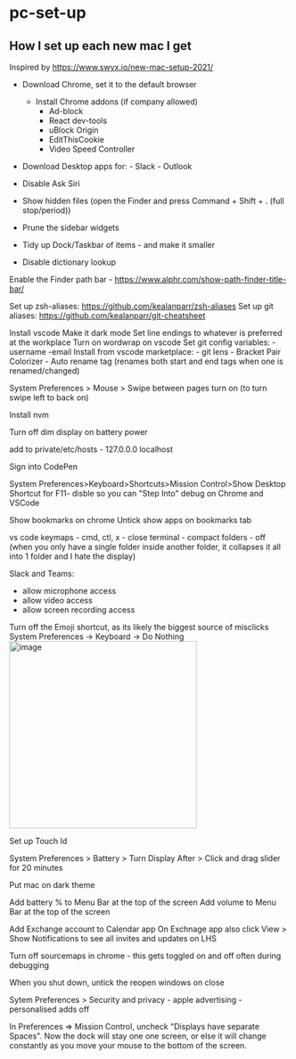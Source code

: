 # pc-set-up
## How I set up each new mac I get
Inspired by https://www.swyx.io/new-mac-setup-2021/ 

- Download Chrome, set it to the default browser
    - Install Chrome addons (if company allowed)
    	- Ad-block
        - React dev-tools
        - uBlock Origin
        - EditThisCookie
        - Video Speed Controller

- Download Desktop apps for:
		- Slack
		- Outlook

- Disable Ask Siri  
- Show hidden files (open the Finder and press Command + Shift + . (full stop/period))  
- Prune the sidebar widgets    
- Tidy up Dock/Taskbar of items - and make it smaller   
- Disable dictionary lookup  
    
Enable the Finder path bar - https://www.alphr.com/show-path-finder-title-bar/

Set up zsh-aliases: https://github.com/kealanparr/zsh-aliases
Set up git aliases: https://github.com/kealanparr/git-cheatsheet

Install vscode
Make it dark mode
Set line endings to whatever is preferred at the workplace
Turn on wordwrap on vscode
Set git config variables:
	-username
	-email
Install from vscode marketplace:
	- git lens
	- Bracket Pair Colorizer
	- Auto rename tag (renames both start and end tags when one is renamed/changed)

System Preferences > Mouse > Swipe between pages turn on (to turn swipe left to back on)

Install nvm

Turn off dim display on battery power

add to private/etc/hosts
	- 127.0.0.0 localhost

Sign into CodePen

System Preferences>Keyboard>Shortcuts>Mission Control>Show Desktop Shortcut for F11- disble so you can "Step Into" debug on Chrome and VSCode

Show bookmarks on chrome
Untick show apps on bookmarks tab

vs code keymaps
	- cmd, ctl, x - close terminal
	- compact folders - off (when you only have a single folder inside another folder, it collapses it all into 1 folder and I hate the display)

Slack and Teams:
- allow microphone access
- allow video access
- allow screen recording access

Turn off the Emoji shortcut, as its likely the biggest source of misclicks
System Preferences -> Keyboard -> Do Nothing
<img width="336" alt="image" src="https://user-images.githubusercontent.com/25173414/190615105-0e218dd4-a944-4045-9ece-ae7246ae3336.png">

Set up Touch Id

System Preferences > Battery > Turn Display After > Click and drag slider for 20 minutes

Put mac on dark theme

Add battery % to Menu Bar at the top of the screen
Add volume to Menu Bar at the top of the screen

Add Exchange account to Calendar app
On Exchnage app also click View > Show Notifications to see all invites and updates on LHS

Turn off sourcemaps in chrome - this gets toggled on and off often during debugging
  
When you shut down, untick the reopen windows on close

Sytem Preferences > Security and privacy
	- apple advertising - personalised adds off

In Preferences => Mission Control, uncheck "Displays have separate Spaces".
Now the dock will stay one one screen, or else it will change constantly as you move your mouse to the bottom of the screen.
